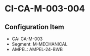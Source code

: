 # CI-CA-M-003-004

## Configuration Item
- CA: CA-M-003
- Segment: M-MECHANICAL
- AMPEL: AMPEL-24-BWB
